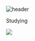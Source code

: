 ![header](https://capsule-render.vercel.app/api?type=slicer&color=auto&height=200&section=header&text=Hello%20I'm%20LeeJinSeok&fontSize=60)

Studying

<a href="https://velog.io/@leejinseok0614"><img src="https://img.shields.io/badge/Velog-3DDC84?style=flat-square&logo=Blogger&logoColor=white"/></a>
